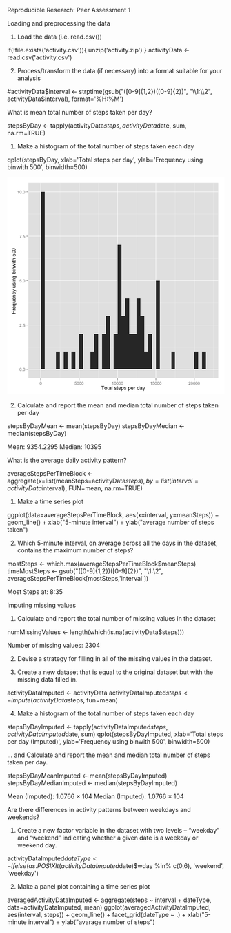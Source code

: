Reproducible Research: Peer Assessment 1

Loading and preprocessing the data

1. Load the data (i.e. read.csv())

if(!file.exists('activity.csv')){
  unzip('activity.zip')
}
activityData <- read.csv('activity.csv')

2. Process/transform the data (if necessary) into a format suitable for your analysis

#activityData$interval <- strptime(gsub("([0-9]{1,2})([0-9]{2})", "\\1:\\2", activityData$interval), format='%H:%M')

What is mean total number of steps taken per day?

stepsByDay <- tapply(activityData$steps, activityData$date, sum, na.rm=TRUE)

1. Make a histogram of the total number of steps taken each day

qplot(stepsByDay, xlab='Total steps per day', ylab='Frequency using binwith 500', binwidth=500)

![](unnamed-chunk-5.png?raw=true)

 2. Calculate and report the mean and median total number of steps taken per day

stepsByDayMean <- mean(stepsByDay)
stepsByDayMedian <- median(stepsByDay)

Mean: 9354.2295
Median: 10395

What is the average daily activity pattern?

averageStepsPerTimeBlock <- aggregate(x=list(meanSteps=activityData$steps), by=list(interval=activityData$interval), FUN=mean, na.rm=TRUE)

1. Make a time series plot

ggplot(data=averageStepsPerTimeBlock, aes(x=interval, y=meanSteps)) +
  geom_line() +
  xlab("5-minute interval") +
  ylab("average number of steps taken") 
  
  2. Which 5-minute interval, on average across all the days in the dataset, contains the maximum number of steps?
  
  mostSteps <- which.max(averageStepsPerTimeBlock$meanSteps)
timeMostSteps <-  gsub("([0-9]{1,2})([0-9]{2})", "\\1:\\2", averageStepsPerTimeBlock[mostSteps,'interval'])

Most Steps at: 8:35

Imputing missing values

1. Calculate and report the total number of missing values in the dataset

numMissingValues <- length(which(is.na(activityData$steps)))

Number of missing values: 2304

2. Devise a strategy for filling in all of the missing values in the dataset.

3. Create a new dataset that is equal to the original dataset but with the missing data filled in.

activityDataImputed <- activityData
activityDataImputed$steps <- impute(activityData$steps, fun=mean)

4. Make a histogram of the total number of steps taken each day

stepsByDayImputed <- tapply(activityDataImputed$steps, activityDataImputed$date, sum)
qplot(stepsByDayImputed, xlab='Total steps per day (Imputed)', ylab='Frequency using binwith 500', binwidth=500)

... and Calculate and report the mean and median total number of steps taken per day.

stepsByDayMeanImputed <- mean(stepsByDayImputed)
stepsByDayMedianImputed <- median(stepsByDayImputed)

Mean (Imputed): 1.0766 × 104
Median (Imputed): 1.0766 × 104

Are there differences in activity patterns between weekdays and weekends?

1. Create a new factor variable in the dataset with two levels – “weekday” and “weekend” indicating whether a given date is a weekday or weekend day.

activityDataImputed$dateType <-  ifelse(as.POSIXlt(activityDataImputed$date)$wday %in% c(0,6), 'weekend', 'weekday')

2. Make a panel plot containing a time series plot

averagedActivityDataImputed <- aggregate(steps ~ interval + dateType, data=activityDataImputed, mean)
ggplot(averagedActivityDataImputed, aes(interval, steps)) + 
  geom_line() + 
  facet_grid(dateType ~ .) +
  xlab("5-minute interval") + 
  ylab("avarage number of steps")
